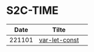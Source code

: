 # S2C-TIME

|Date|Tilte||
|------|---|---|
|221101|[var-let-const](https://github.com/SLOW-STEADY-CLUB/S2C-TIME/blob/main/docs/var-let-const.md)|


